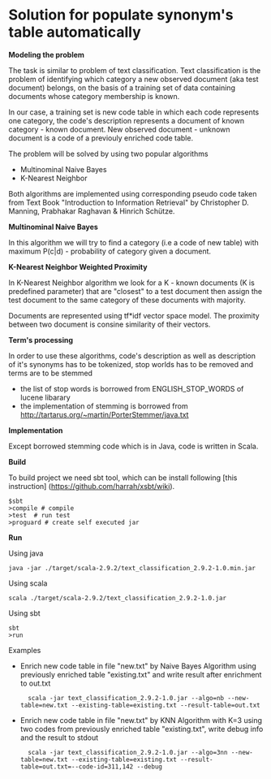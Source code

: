 # Solution for populate synonym's table automatically

**Modeling the problem**

The task is similar to problem of text classification. Text classification is the problem of identifying
which category a new observed document (aka test document) belongs, on the basis of a training set of data 
containing documents whose category membership is known.

In our case, a training set is new code table in which each code represents one category, the code's 
description represents a document of known category - known document. New observed document - unknown document
is a code of a previouly enriched code table. 

The problem will be solved by using two popular algorithms 

* Multinominal Naive Bayes
* K-Nearest Neighbor

Both algorithms are implemented using corresponding pseudo code taken from Text Book "Introduction to 
Information Retrieval" by Christopher D. Manning, Prabhakar Raghavan & Hinrich Schütze.
 
**Multinominal Naive Bayes**

In this algorithm we will try to find a category (i.e a code of new table) with maximum P(c|d) - probability of 
category given a document. 

**K-Nearest Neighbor Weighted Proximity**

In K-Nearest Neighbor algorithm we look for a K - known documents (K is predefined parameter) that are "closest" 
to a test document then assign the test document to the same category of these documents with majority. 

Documents are represented using tf*idf vector space model. The proximity between two document is consine similarity 
of their vectors. 

**Term's processing**

In order to use these algorithms, code's description as well as description of it's synonyms has to be tokenized, 
stop worlds has to be removed and terms are to be stemmed 

* the list of stop words is borrowed from ENGLISH_STOP_WORDS of lucene libarary
* the implementation of stemming is borrowed from http://tartarus.org/~martin/PorterStemmer/java.txt 

**Implementation**

Except borrowed stemming code which is in Java, code is written in Scala. 

**Build**

To build project we need sbt tool, which can be install following [this instruction] (https://github.com/harrah/xsbt/wiki).

    $sbt
    >compile # compile
    >test  # run test
    >proguard # create self executed jar

**Run**

Using java

    java -jar ./target/scala-2.9.2/text_classification_2.9.2-1.0.min.jar

Using scala

    scala ./target/scala-2.9.2/text_classification_2.9.2-1.0.jar
    
Using sbt

    sbt
    >run

Examples

* Enrich new code table in file "new.txt" by Naive Bayes Algorithm using previously enriched table "existing.txt" and write result after enrichment to out.txt

        scala -jar text_classification_2.9.2-1.0.jar --algo=nb --new-table=new.txt --existing-table=existing.txt --result-table=out.txt 

* Enrich new code table in file "new.txt" by KNN Algorithm with K=3 using two codes from previously enriched table "existing.txt", write debug info and the result to stdout

        scala -jar text_classification_2.9.2-1.0.jar --algo=3nn --new-table=new.txt --existing-table=existing.txt --result-table=out.txt=--code-id=311,142 --debug
